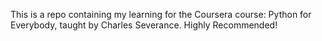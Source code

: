 This is a repo containing my learning for the Coursera course: Python for Everybody, taught by Charles Severance. Highly Recommended!
